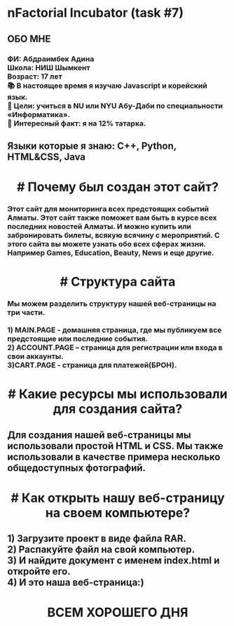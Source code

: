 <h1 align="left">nFactorial Incubator (task #7)</h1>

###

<h2 align="left">ОБО МНЕ</h2>

###

<h3 align="left">ФИ: Абдраимбек Адина<br>Школа: НИШ Шымкент<br>Возраст: 17 лет<br>📚 В настоящее время я изучаю Javascript и корейский язык.<br>🎯 Цели: учиться в NU или NYU Абу-Даби по специальности «Информатика».<br>🎲 Интересный факт: я на 12% татарка.</h3>

###

<h2 align="left">Языки которые я знаю: C++, Python, HTML&CSS, Java</h2>

###

<h1 align="center"># Почему был создан этот сайт?</h1>

###

<h3 align="left">Этот сайт для мониторинга всех предстоящих событий Алматы. Этот сайт также поможет вам быть в курсе всех последних новостей Алматы. И можно купить или забронировать билеты, всякую всячину с мероприятий. С этого сайта вы можете узнать обо всех сферах жизни. Например Games, Education, Beauty, News и еще другие.</h3>

###

<h1 align="center"># Структура сайта</h1>

###

<h3 align="left">Мы можем разделить структуру нашей веб-страницы на три части.<br><br>1) MAIN.PAGE - домашняя страница, где мы публикуем все предстоящие или последние события.<br>2) ACCOUNT.PAGE – страница для регистрации или входа в свои аккаунты.<br>3)CART.PAGE - страница для платежей(БРОН).</h3>

###

<h1 align="center"># Какие ресурсы мы использовали для создания сайта?</h1>

###

<h2 align="left">Для создания нашей веб-страницы мы использовали простой HTML и CSS. Мы также использовали в качестве примера несколько общедоступных фотографий.</h2>

###

<h1 align="center"># Как открыть нашу веб-страницу на своем компьютере?</h1>

###

<h2 align="left">1) Загрузите проект в виде файла RAR.<br>2) Распакуйте файл на свой компьютер.<br>3) И найдите документ с именем index.html и откройте его.<br>4) И это наша веб-страница:)</h2>

###

<h1 align="center">ВСЕМ ХОРОШЕГО ДНЯ</h1>

###
